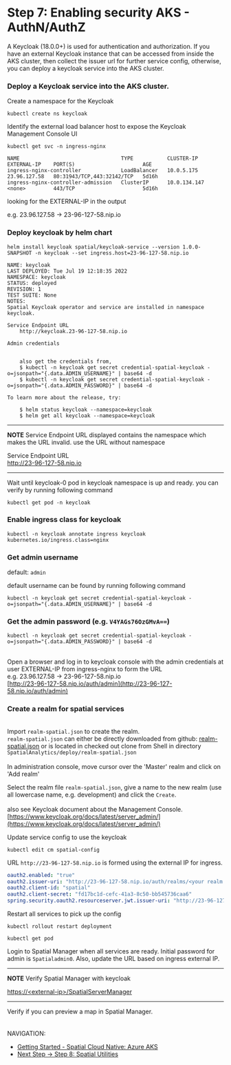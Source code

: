 # Step 7: Enabling security AKS - AuthN/AuthZ

A Keycloak (18.0.0+) is used for authentication and authorization. If
you have an external Keycloak instance that can be accessed from inside
the AKS cluster, then collect the issuer url for further service config,
otherwise, you can deploy a keycloak service into the AKS cluster.


### Deploy a Keycloak service into the AKS cluster.

Create a namespace for the Keycloak

```shell
kubectl create ns keycloak
```

Identify the external load balancer host to expose the Keycloak
Management Console UI

```shell
kubectl get svc -n ingress-nginx
```
```shell
NAME                                 TYPE           CLUSTER-IP     EXTERNAL-IP    PORT(S)                      AGE
ingress-nginx-controller             LoadBalancer   10.0.5.175     23.96.127.58   80:31943/TCP,443:32142/TCP   5d16h
ingress-nginx-controller-admission   ClusterIP      10.0.134.147   <none>         443/TCP                      5d16h
```

looking for the EXTERNAL-IP in the output

e.g. 23.96.127.58 → 23-96-127-58.nip.io


### Deploy keycloak by helm chart

```
helm install keycloak spatial/keycloak-service --version 1.0.0-SNAPSHOT -n keycloak --set ingress.host=23-96-127-58.nip.io
```
```shell
NAME: keycloak
LAST DEPLOYED: Tue Jul 19 12:18:35 2022
NAMESPACE: keycloak
STATUS: deployed
REVISION: 1
TEST SUITE: None
NOTES:
Spatial Keycloak operator and service are installed in namespace keycloak.

Service Endpoint URL
    http://keycloak.23-96-127-58.nip.io

Admin credentials
    

    also get the credentials from,
    $ kubectl -n keycloak get secret credential-spatial-keycloak -o=jsonpath="{.data.ADMIN_USERNAME}" | base64 -d
    $ kubectl -n keycloak get secret credential-spatial-keycloak -o=jsonpath="{.data.ADMIN_PASSWORD}" | base64 -d

To learn more about the release, try:

    $ helm status keycloak --namespace=keycloak
    $ helm get all keycloak --namespace=keycloak
```

---
**NOTE** Service Endpoint URL displayed contains the namespace which makes the URL invalid. use the URL without namespace

Service Endpoint URL\
http://23-96-127-58.nip.io

---
Wait until keycloak-0 pod in keycloak namespace is up and ready. you can verify by running following command

```shell
kubectl get pod -n keycloak
```

###  Enable ingress class for keycloak

```shell
kubectl -n keycloak annotate ingress keycloak kubernetes.io/ingress.class=nginx
```

### Get admin username

default: `admin`

default username can be found by running following command

```shell
kubectl -n keycloak get secret credential-spatial-keycloak -o=jsonpath="{.data.ADMIN_USERNAME}" | base64 -d
```

###  Get the admin password (e.g. `V4YAGs76OzGMvA==`)

```shell
kubectl -n keycloak get secret credential-spatial-keycloak -o=jsonpath="{.data.ADMIN_PASSWORD}" | base64 -d
```
\
Open a browser and log in to keycloak console with the admin credentials
at \
user EXTERNAL-IP from ingress-nginx to form the URL\
e.g. 23.96.127.58 → 23-96-127-58.nip.io\
[http://23-96-127-58.nip.io/auth/admin](http://23-96-127-58.nip.io/auth/admin)



### Create a realm for spatial services

\
Import `realm-spatial.json` to create the realm.\
`realm-spatial.json` can either be directly downloaded from github: [realm-spatial.json](https://github.com/PreciselyData/SpatialAnalytics/blob/main/deploy/realm-spatial.json) or is located in checked out clone from Shell in directory `SpatialAnalytics/deploy/realm-spatial.json`\
\
In administration console, move cursor over the \'Master\' realm and
click on \'Add realm\'

Select the realm file `realm-spatial.json`, give a name to the new
realm (use all lowercase name, e.g. development) and click the
`Create`.\
\
also see Keycloak document about the Management
Console. [https://www.keycloak.org/docs/latest/server_admin/](https://www.keycloak.org/docs/latest/server_admin/)


Update service config to use the keycloak

```shell
kubectl edit cm spatial-config
```

URL `http://23-96-127-58.nip.io` is formed using the external IP for ingress.

```yaml
oauth2.enabled: "true"
oauth2.issuer-uri: "http://23-96-127-58.nip.io/auth/realms/<your realm name>"
oauth2.client-id: "spatial"
oauth2.client-secret: "fd17bc1d-cefc-41a3-8c50-bb545736caa6"
spring.security.oauth2.resourceserver.jwt.issuer-uri: "http://23-96-127-58.nip.io/auth/realms/<your realm name>"
```


Restart all services to pick up the config

```shell
kubectl rollout restart deployment
```

```shell
kubectl get pod
```

Login to Spatial Manager when all services are ready. Initial password
for admin is `Spatialadmin0`. Also, update the URL based on ingress external IP.


---
**NOTE** Verify Spatial Manager with keycloak

[https://\<external-ip>/SpatialServerManager](https://\<external-ip>/SpatialServerManager)

---

Verify if you can preview a map in Spatial Manager.
\
\
\
NAVIGATION:

- [Getting Started - Spatial Cloud Native: Azure AKS](README.md)
- [Next Step -> Step 8: Spatial Utilities](../spatial-utilities.md)